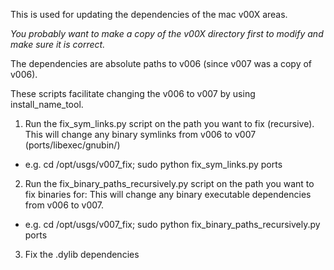 This is used for updating the dependencies of the mac v00X areas.

*You probably want to make a copy of the v00X directory first to modify and make sure it is correct.*

The dependencies are absolute paths to v006 (since v007 was a copy of v006).

These scripts facilitate changing the v006 to v007 by using install_name_tool.

1. Run the fix_sym_links.py script on the path you want to fix (recursive).
This will change any binary symlinks from v006 to v007 (ports/libexec/gnubin/)
  * e.g. cd /opt/usgs/v007_fix; sudo python fix_sym_links.py ports

2. Run the fix_binary_paths_recursively.py script on the path you want to fix binaries for:
This will change any binary executable dependencies from v006 to v007.
  * e.g. cd /opt/usgs/v007_fix; sudo python fix_binary_paths_recursively.py ports

3. Fix the .dylib dependencies
